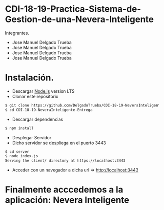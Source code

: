 # CDI-18-19-Practica-Sistema-de-Gestion-de-una-Nevera-Inteligente

Integrantes.

  - Jose Manuel Delgado Trueba
  - Jose Manuel Delgado Trueba
  - Jose Manuel Delgado Trueba
  - Jose Manuel Delgado Trueba

# Instalación.

  - Descargar [Node.js](https://nodejs.org/es/) version LTS
  - Clonar este repositorio
    
```sh
$ git clone https://github.com/DelgadoTrueba/CDI-18-19-NeveraInteligente-Entrega
$ cd CDI-18-19-NeveraInteligente-Entrega
```

  - Descargar dependencias
```sh
$ npm install
```

  - Desplegar Servidor
  - Dicho servidor se despliega en el puerto 3443
```sh
$ cd server
$ node index.js
Serving the client/ directory at https://localhost:3443
```

  - Acceder con un navegador a dicha url  =>  [http://localhost:3443](http://localhost:3443)
  
 # Finalmente acccedemos a la aplicación: Nevera Inteligente
